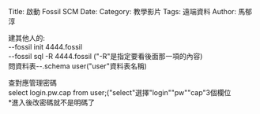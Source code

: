 Title: 啟動 Fossil SCM
Date: 
Category: 教學影片
Tags: 遠端資料
Author: 馬郁淳

建其他人的:
<br/>
--fossil init 4444.fossil
<br/>
--fossil sql -R 4444.fossil ("-R"是指定要看後面那一項的內容)
<br/>
問資料表--.schema user("user"資料表名稱)

查對應管理密碼
<br/>
select login.pw.cap from user;("select"選擇"login""pw""cap"3個欄位
<br/>
*進入後改密碼就不是明碼了